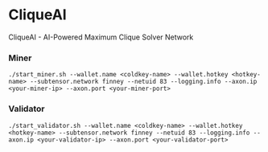 # CliqueAI

CliqueAI - AI-Powered Maximum Clique Solver Network

### Miner
```
./start_miner.sh --wallet.name <coldkey-name> --wallet.hotkey <hotkey-name> --subtensor.network finney --netuid 83 --logging.info --axon.ip <your-miner-ip> --axon.port <your-miner-port>
```

### Validator
```
./start_validator.sh --wallet.name <coldkey-name> --wallet.hotkey <hotkey-name> --subtensor.network finney --netuid 83 --logging.info --axon.ip <your-validator-ip> --axon.port <your-validator-port>
```
